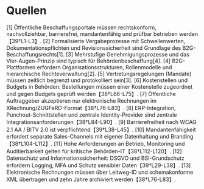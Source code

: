 # Quellen

[1] Öffentliche Beschaffungsportale müssen rechtskonform, nachvollziehbar, barrierefrei, mandantenfähig und prüfbar betrieben werden【39†L1-L3】.
[2] Formalisierte Vergabeprozesse mit Schwellenwerten, Dokumentationspflichten und Revisionssicherheit sind Grundlage des B2G-Beschaffungsrechts[1].
[3] Mehrstufige Genehmigungsprozesse und das Vier-Augen-Prinzip sind typisch für Behördenbeschaffung[4].
[4] B2G-Plattformen erfordern Organisationsstrukturen, Rollenmodelle und hierarchische Rechteverwaltung[2].
[5] Vertretungsregelungen (Mandate) müssen zeitlich begrenzt und protokolliert sein[3].
[6] Kostenstellen und Budgets in Behörden: Bestellungen müssen einer Kostenstelle zugeordnet und gegen Budgets geprüft werden【38†L66-L75】.
[7] Öffentliche Auftraggeber akzeptieren nur elektronische Rechnungen im XRechnung/ZUGFeRD-Format【38†L76-L83】.
[8] ERP-Integration, Punchout-Schnittstellen und zentrale Identity-Provider sind zentrale Integrationsanforderungen【38†L84-L90】.
[9] Barrierefreiheit nach WCAG 2.1 AA / BITV 2.0 ist verpflichtend【39†L38-L45】.
[10] Mandantenfähigkeit erfordert separate Sales-Channels mit eigener Datenhaltung und Branding【38†L104-L112】.
[11] Hohe Anforderungen an Betrieb, Monitoring und Auditierbarkeit gelten für kritische Behörden-IT【38†L112-L120】.
[12] Datenschutz und Informationssicherheit: DSGVO und BSI-Grundschutz erfordern Logging, MFA und Schutz sensibler Daten【39†L29-L38】.
[13] Elektronische Rechnungen müssen über Leitweg-ID und schemakonforme XML übertragen und zehn Jahre archiviert werden【38†L76-L83】.
